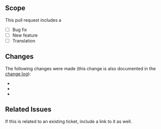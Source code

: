 ## Scope
This pull request includes a

- [ ] Bug fix
- [ ] New feature
- [ ] Translation

## Changes
The following changes were made (this change is also documented in the [change log](https://github.com/kartik-v/yii2-report/blob/master/CHANGE.md)):

-
-
-

## Related Issues
If this is related to an existing ticket, include a link to it as well.